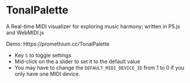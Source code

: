 # TonalPalette
A Real-time MIDI visualizer for exploring music harmony; written in P5.js and WebMIDI.js  

Demo: Https://promethium.cc/TonalPalette

- Key `S` to toggle settings
- Mid-click on the a slider to set it to the default value
- You may have to change the `DEFAULT_MIDI_DEVICE_ID` from 1 to 0 if you only have one MIDI device.
